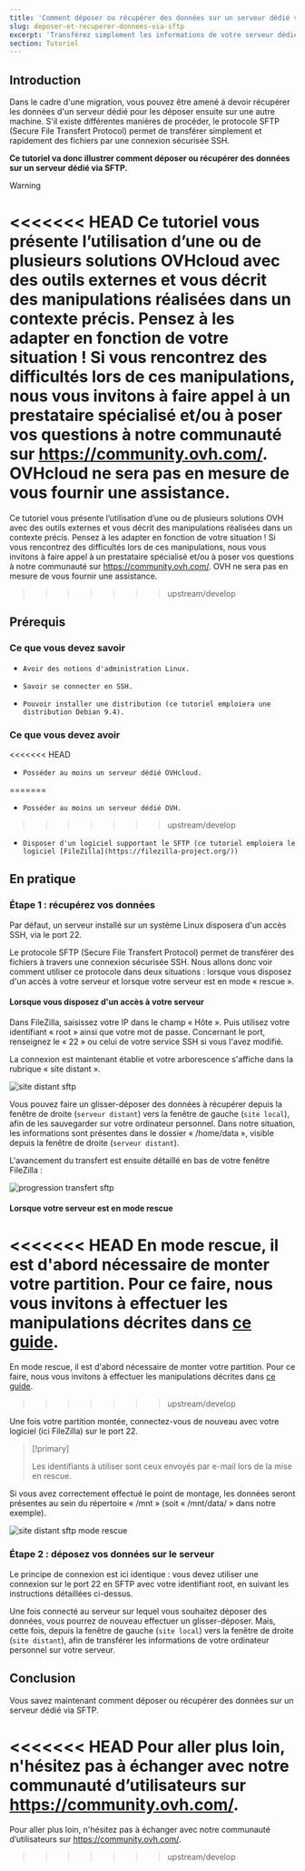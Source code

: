 ```yaml
---
title: 'Comment déposer ou récupérer des données sur un serveur dédié via SFTP'
slug: deposer-et-recuperer-donnees-via-sftp
excerpt: 'Transférez simplement les informations de votre serveur dédié vers votre ordinateur personnel et inversement'
section: Tutoriel
---
```


## Introduction

Dans le cadre d'une migration, vous pouvez être amené à devoir récupérer les données d'un serveur dédié pour les déposer ensuite sur une autre machine. S'il existe différentes manières de procéder, le protocole SFTP (Secure File Transfert Protocol) permet de transférer simplement et rapidement des fichiers par une connexion sécurisée SSH.

**Ce tutoriel va donc illustrer comment déposer ou récupérer des données sur un serveur dédié via SFTP.**

> [!warning]
>
<<<<<<< HEAD
Ce tutoriel vous présente l’utilisation d’une ou de plusieurs solutions OVHcloud avec des outils externes et vous décrit des manipulations réalisées dans un contexte précis. Pensez à les adapter en fonction de votre situation ! Si vous rencontrez des difficultés lors de ces manipulations, nous vous invitons à faire appel à un prestataire spécialisé et/ou à poser vos questions à notre communauté sur <https://community.ovh.com/>. OVHcloud ne sera pas en mesure de vous fournir une assistance.
=======
Ce tutoriel vous présente l’utilisation d’une ou de plusieurs solutions OVH avec des outils externes et vous décrit des manipulations réalisées dans un contexte précis. Pensez à les adapter en fonction de votre situation ! Si vous rencontrez des difficultés lors de ces manipulations, nous vous invitons à faire appel à un prestataire spécialisé et/ou à poser vos questions à notre communauté sur <https://community.ovh.com/>. OVH ne sera pas en mesure de vous fournir une assistance.
>>>>>>> upstream/develop
>


## Prérequis


### Ce que vous devez savoir

*     Avoir des notions d'administration Linux.
*     Savoir se connecter en SSH.
*     Pouvoir installer une distribution (ce tutoriel emploiera une distribution Debian 9.4).


### Ce que vous devez avoir

<<<<<<< HEAD
*     Posséder au moins un serveur dédié OVHcloud.
=======
*     Posséder au moins un serveur dédié OVH.
>>>>>>> upstream/develop
*     Disposer d'un logiciel supportant le SFTP (ce tutoriel emploiera le logiciel [FileZilla](https://filezilla-project.org/))


## En pratique


### Étape 1 : récupérez vos données

Par défaut, un serveur installé sur un système Linux disposera d'un accès SSH, via le port 22.

Le protocole SFTP (Secure File Transfert Protocol) permet de transférer des fichiers à travers une connexion sécurisée SSH. Nous allons donc voir comment utiliser ce protocole dans deux situations : lorsque vous disposez d'un accès à votre serveur et lorsque votre serveur est en mode « rescue ».


#### Lorsque vous disposez d'un accès à votre serveur

Dans FileZilla, saisissez votre IP dans le champ « Hôte ». Puis utilisez votre identifiant « root » ainsi que votre mot de passe. Concernant le port, renseignez le « 22 » ou celui de votre service SSH si vous l'avez modifié.

La connexion est maintenant établie et votre arborescence s'affiche dans la rubrique « site distant ».

 
![site distant sftp](images/sftp_ds_01.png)
 

Vous pouvez faire un glisser-déposer des données à récupérer depuis la fenêtre de droite (`serveur distant`) vers la fenêtre de gauche (`site local`), afin de les sauvegarder sur votre ordinateur personnel. Dans notre situation, les informations sont présentes dans le dossier « /home/data », visible depuis la fenêtre de droite (`serveur distant`).

L'avancement du transfert est ensuite détaillé en bas de votre fenêtre FileZilla :

 
![progression transfert sftp](images/sftp_ds_02.png)


#### Lorsque votre serveur est en mode rescue 

<<<<<<< HEAD
En mode rescue, il est d'abord nécessaire de monter votre partition. Pour ce faire, nous vous invitons à effectuer les manipulations décrites dans [ce guide](../ovh-rescue/).
=======
En mode rescue, il est d'abord nécessaire de monter votre partition. Pour ce faire, nous vous invitons à effectuer les manipulations décrites dans [ce guide](https://docs.ovh.com/fr/dedicated/ovh-rescue/).
>>>>>>> upstream/develop

Une fois votre partition montée, connectez-vous de nouveau avec votre logiciel (ici FileZilla) sur le port 22.


> [!primary]
>
> Les identifiants à utiliser sont ceux envoyés par e-mail lors de la mise en rescue.
>


Si vous avez correctement effectué le point de montage, les données seront présentes au sein du répertoire « /mnt » (soit « /mnt/data/ » dans notre exemple).

 ![site distant sftp mode rescue](images/sftp_ds_03.png)

 
### Étape 2 : déposez vos données sur le serveur

Le principe de connexion est ici identique : vous devez utiliser une connexion sur le port 22 en SFTP avec votre identifiant root, en suivant les instructions détaillées ci-dessus.

Une fois connecté au serveur sur lequel vous souhaitez déposer des données, vous pourrez de nouveau effectuer un glisser-déposer. Mais, cette fois, depuis la fenêtre de gauche (`site local`) vers la fenêtre de droite (`site distant`), afin de transférer les informations de votre ordinateur personnel sur votre serveur.

## Conclusion

Vous savez maintenant comment déposer ou récupérer des données sur un serveur dédié via SFTP.

<<<<<<< HEAD
Pour aller plus loin, n'hésitez pas à échanger avec notre communauté d’utilisateurs sur <https://community.ovh.com/>.
=======
Pour aller plus loin, n'hésitez pas à échanger avec notre communauté d’utilisateurs sur <https://community.ovh.com/>.
>>>>>>> upstream/develop
